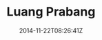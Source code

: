 ---
title: "Luang Prabang"
date: 2014-11-22T08:26:41Z
draft: false
description: ""
hasGallery: true
type: post
region: "Asia (Southeast)"
country: "Laos"
thumbnail: "luangprabang-6.jpg"
---